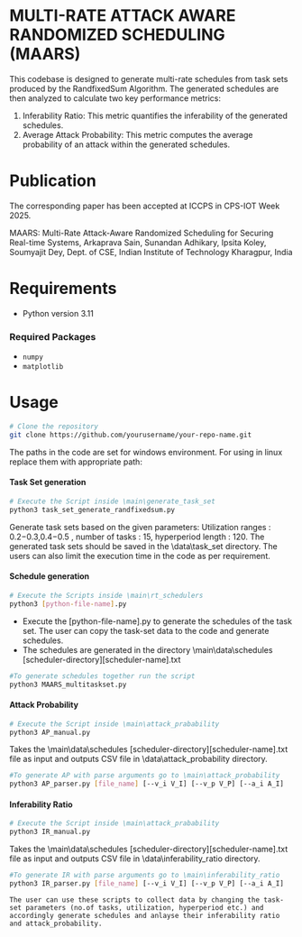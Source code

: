 # MULTI-RATE ATTACK AWARE RANDOMIZED SCHEDULING (MAARS)
This codebase is designed to generate multi-rate schedules from task sets produced by the RandfixedSum Algorithm. The generated schedules are then analyzed to calculate two key performance metrics:
1. Inferability Ratio: This metric quantifies the inferability of the generated schedules.
2. Average Attack Probability: This metric computes the average probability of an attack within the generated schedules.

# Publication

The corresponding paper has been accepted at ICCPS in CPS-IOT Week 2025.

MAARS: Multi-Rate Attack-Aware Randomized Scheduling for Securing Real-time Systems, Arkaprava Sain, Sunandan Adhikary, Ipsita Koley, Soumyajit Dey, Dept. of CSE, Indian Institute of Technology Kharagpur, India


# Requirements

- Python version 3.11

### Required Packages

- `numpy`
- `matplotlib`

# Usage

```bash
# Clone the repository
git clone https://github.com/yourusername/your-repo-name.git
```

The paths in the code are set for windows environment. For using in linux replace them with appropriate path: 




#### Task Set generation
```bash
# Execute the Script inside \main\generate_task_set
python3 task_set_generate_randfixedsum.py
```
Generate task sets based on the given parameters: 
Utilization ranges : 0.2−0.3,0.4−0.5 ,  number of tasks : 15, hyperperiod length : 120. The generated task sets should be saved in the \data\task_set directory. The users can also limit the execution time in the code as per requirement. 


#### Schedule generation
```bash
# Execute the Scripts inside \main\rt_schedulers
python3 [python-file-name].py
```
* Execute the [python-file-name].py to generate the schedules of the task set. The user can copy the task-set data to the code and generate schedules.
* The schedules are generated in the directory \main\data\schedules \[scheduler-directory]\[scheduler-name].txt
```bash
#To generate schedules together run the script 
python3 MAARS_multitaskset.py
````


#### Attack Probability
```bash
# Execute the Script inside \main\attack_prabability
python3 AP_manual.py
```
Takes the \main\data\schedules \[scheduler-directory]\[scheduler-name].txt file as input and outputs CSV file in \data\attack_probability directory. 

```bash
#To generate AP with parse arguments go to \main\attack_probability  
python3 AP_parser.py [file_name] [--v_i V_I] [--v_p V_P] [--a_i A_I]
```

#### Inferability Ratio
```bash
# Execute the Script inside \main\attack_prabability
python3 IR_manual.py
```
Takes the \main\data\schedules \[scheduler-directory]\[scheduler-name].txt file as input and outputs CSV file in \data\inferability_ratio directory. 


```bash
#To generate IR with parse arguments go to \main\inferability_ratio  
python3 IR_parser.py [file_name] [--v_i V_I] [--v_p V_P] [--a_i A_I]
```




````
The user can use these scripts to collect data by changing the task-set parameters (no.of tasks, utilization, hyperperiod etc.) and accordingly generate schedules and anlayse their inferability ratio and attack_probability. 
````

